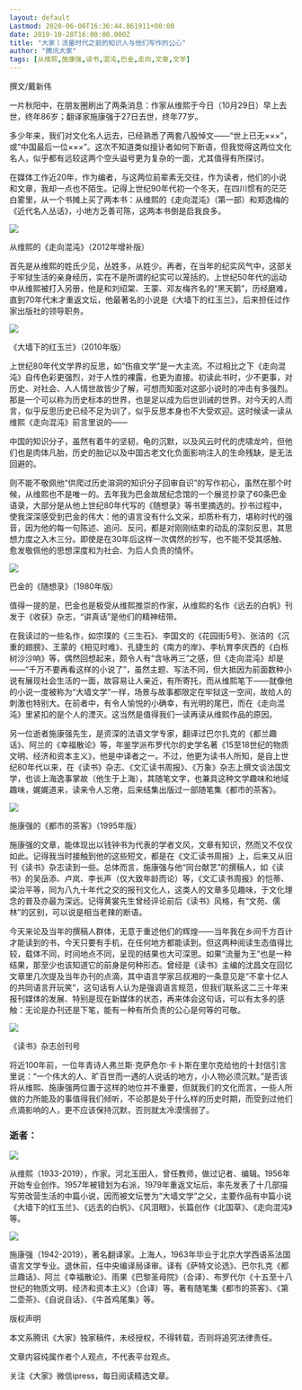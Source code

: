 ```yaml
---
layout: default
Lastmod: 2020-06-06T16:36:44.861911+00:00
date: 2019-10-28T16:00:00.000Z
title: "大家丨流量时代之前的知识人与他们写作的公心"
author: "腾讯大家"
tags: [从维熙,施康强,读书,混沌,巴金,走向,文章,文学]
---
```


撰文/戴新伟

一片秋阳中，在朋友圈刷出了两条消息：作家从维熙于今日（10月29日）早上去世，终年86岁；翻译家施康强于27日去世，终年77岁。

多少年来，我们对文化名人远去，已经熟悉了两套八股悼文——“世上已无×××”，或“中国最后一位×××”。这次不知道类似擅讣者如何下断语，但我觉得这两位文化名人，似乎都有远较这两个空头谥号更为复杂的一面，尤其值得有所探讨。

在媒体工作近20年，作为编者，与这两位前辈素无交往，作为读者，他们的小说和文章，我却一点也不陌生。记得上世纪90年代初一个冬天，在四川惯有的茫茫白雾里，从一个书摊上买了两本书：从维熙的《走向混沌》（第一部）和郑逸梅的《近代名人丛话》，小地方乏善可陈，这两本书倒是启我良多。

![](https://images.weserv.nl/?url=http%3A//inews.gtimg.com/newsapp_bt/0/10635372195/641)

从维熙的《走向混沌》（2012年增补版）

首先是从维熙的姓氏少见，丛姓多，从姓少。再者，在当年的纪实风气中，这部关于牢狱生活的亲身经历，实在不是所谓的纪实可以笼括的。上世纪50年代的运动中从维熙被打入另册，他是和刘绍棠、王蒙、邓友梅齐名的“黑天鹅”，历经磨难，直到70年代末才重返文坛，他最著名的小说是《大墙下的红玉兰》，后来担任过作家出版社的领导职务。

![](https://images.weserv.nl/?url=http%3A//inews.gtimg.com/newsapp_bt/0/10635372198/641)

《大墙下的红玉兰》（2010年版）

上世纪80年代文学界的反思，如“伤痕文学”是一大主流。不过相比之下《走向混沌》自传色彩更强烈，对于人性的裸露，也更为直接。初读此书时，少不更事，对历史、对社会、人人情世故皆少了解，可想而知面对这部小说时的冲击有多强烈。那是一个可以称为历史标本的世界，也是足以成为后世训诫的世界。对今天的人而言，似乎反思历史已经不足为训了，似乎反思本身也不大受欢迎。这时候读一读从维熙《走向混沌》前言里说的——

中国的知识分子，虽然有着牛的坚韧，龟的沉默，以及风云时代的虎啸龙吟，但他们也是肉体凡胎，历史的胎记以及中国古老文化负面影响注入的生命残缺，是无法回避的。

则不能不敬佩他“供爬过历史溶洞的知识分子回审自识”的写作初心，虽然在那个时候，从维熙也不是唯一的。去年我为巴金故居纪念馆的一个展览抄录了60条巴金语录，大部分是从他上世纪80年代写的《随想录》等书里摘选的。抄书过程中，使我深深感受到巴金的伟大：他的语言没有什么文采，却质朴有力，堪称时代的强音，因为他的每一句陈述、追问、反问，都是对刚刚结束的动乱的深刻反思，其思想力度之入木三分。即使是在30年后这样一次偶然的抄写，也不能不受其感触、愈发敬佩他的思想深度和为社会、为后人负责的情怀。

![](https://images.weserv.nl/?url=http%3A//inews.gtimg.com/newsapp_bt/0/10635372200/641)

巴金的《随想录》（1980年版）

值得一提的是，巴金也是极受从维熙推崇的作家，从维熙的名作《远去的白帆》刊发于《收获》杂志，“讲真话”是他们的精神纽带。

在我读过的一些名作，如宗璞的《三生石》、李国文的《花园街5号》、张洁的《沉重的翅膀》、王蒙的《相见时难》、孔捷生的《南方的岸》、李杭育李庆西的《白栎树沙沙响》等，偶然回想起来，颇令人有“含咏再三”之感，但《走向混沌》却是——“千万不要再看这样的小说了”，虽然主题、写法不同，但大抵因为前面数种小说有展现社会生活的一面，故容易让人亲近，有所寄托，而从维熙笔下——就像他的小说一度被称为“大墙文学”一样，场景与故事都限定在牢狱这一空间，故给人的刺激也特别大。在前者中，有令人愉悦的小确幸，有光明的尾巴，而在《走向混沌》里紧扣的是个人的湮灭。这当然是值得我们一读再读从维熙作品的原因。

另一位逝者施康强先生，是资深的法语文学专家，翻译过巴尔扎克的《都兰趣话》、阿兰的《幸福散论》等，年鉴学派布罗代尔的史学名著《15至18世纪的物质文明、经济和资本主义》，他是中译者之一。不过，他更为读书人所知，是自上世纪80年代以来，在《读书》杂志、《文汇读书周报》、《万象》杂志上撰文谈法国文学，也谈上海逸事掌故（他生于上海），其随笔文字，也兼具这种文学趣味和地域趣味，娓娓道来，读来令人忘倦，后来结集出版过一部随笔集《都市的茶客》。

![](https://images.weserv.nl/?url=http%3A//inews.gtimg.com/newsapp_bt/0/10635372201/641)

施康强的《都市的茶客》（1995年版）

施康强的文章，能体现出以钱钟书为代表的学者文风，文章有知识，然而又不仅仅如此。记得我当时接触到他的这些短文，都是在《文汇读书周报》上，后来又从旧刊《读书》杂志读到一些。总体而言，施康强与他“同台献艺”的撰稿人，如《读书》的吴岳添、卢岚、李长声（仅大致年龄而论）等，《文汇读书周报》的恺蒂、梁治平等，同为八九十年代之交的报刊文化人，这类人的文章多见趣味，于文化理念的普及亦最为深远。记得黄裳先生曾经评论前后《读书》风格，有“文苑、儒林”的区别，可以说是相当老辣的断语。

今天来论及当年的撰稿人群体，无意于重述他们的辉煌——当年我在乡间千方百计才能读到的书，今天只要有手机，在任何地方都能读到。但这两种阅读生态值得比较，载体不同，时间地点不同，呈现的结果也大可深思。如果“流量为王”也是一种结果，那至少也该知道它的前身是何种形态。曾经是《读书》主编的沈昌文在回忆文章里几次提及当年办刊的点滴，其中语言学家吕叔湘的一条意见是“不拿十亿人的共同语言开玩笑”，这句话有人认为是强调语言规范，但我们联系这二三十年来报刊媒体的发展、特别是现在新媒体的状态，再来体会这句话，可以有太多的感触：无论是办刊还是下笔，能有一种有所负责的公心是何等的可敬。

![](https://images.weserv.nl/?url=http%3A//inews.gtimg.com/newsapp_bt/0/10635372202/641)

《读书》杂志创刊号

将近100年前，一位年青诗人弗兰斯·克萨危尔·卡卜斯在里尔克给他的十封信引言里说：“一个伟大的人、旷百世而一遇的人说话的地方，小人物必须沉默。”是否该将从维熙、施康强两位置于这样的地位并不重要，但就我们的文化而言，一些人所做的力所能及的事值得我们倾听，不论那是处于什么样的历史时期，而受到过他们点滴影响的人，更不应该保持沉默，否则就太冷漠懦弱了。

### 逝者：

![](https://images.weserv.nl/?url=http%3A//inews.gtimg.com/newsapp_bt/0/10635372204/641)

从维熙（1933-2019），作家。河北玉田人，曾任教师，做过记者、编辑。1956年开始专业创作。1957年被错划为右派，1979年重返文坛后，率先发表了十几部描写劳改营生活的中篇小说，因而被文坛誉为“大墙文学”之父，主要作品有中篇小说《大墙下的红玉兰》、《远去的白帆》、《风泪眼》，长篇创作《北国草》、《走向混沌》等。

![](https://images.weserv.nl/?url=http%3A//inews.gtimg.com/newsapp_bt/0/10635372205/641)

施康强（1942-2019），著名翻译家。上海人，1963年毕业于北京大学西语系法国语言文学专业。退休前，任中央编译局译审。译有《萨特文论选》、巴尔扎克《都兰趣话》、阿兰《幸福散论》、雨果《巴黎圣母院》（合译）、布罗代尔《十五至十八世纪的物质文明、经济和资本主义》（合译）等。著有随笔集《都市的茶客》、《第二壶茶》、《自说自话》、《牛首鸡尾集》等。

版权声明

本文系腾讯《大家》独家稿件，未经授权，不得转载，否则将追究法律责任。

文章内容纯属作者个人观点，不代表平台观点。

关注《大家》微信ipress，每日阅读精选文章。

